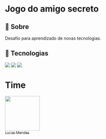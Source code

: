 <h1>Jogo do amigo secreto</h1>

<h2>🔖 Sobre</h2>
<p>Desafio para aprendizado de novas tecnologias.</p>

## 🚀 Tecnologias
<div>
  <img src="https://img.shields.io/badge/HTML-239120?style=for-the-badge&logo=html5&logoColor=white">
  <img src="https://img.shields.io/badge/CSS-239120?&style=for-the-badge&logo=css3&logoColor=white">
  <img src="https://img.shields.io/badge/JavaScript-F7DF1E?style=for-the-badge&logo=javascript&logoColor=black">
</div>

# Time

[<img loading="lazy" src="https://avatars.githubusercontent.com/u/160987485?v=4" width=115><br><sub>Lucas Mendes</sub>](https://github.com/lgm-mendes)